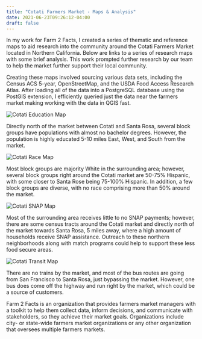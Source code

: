```yaml
---
title: "Cotati Farmers Market - Maps & Analysis"
date: 2021-06-23T09:26:12-04:00
draft: false
---
```


In my work for Farm 2 Facts, I created a series of thematic and reference maps to aid research into the community around the Cotati Farmers Market located in Northern California. Below are links to a series of research maps with some brief analysis. This work prompted further research by our team to help the market further support their local community.

Creating these maps involved sourcing various data sets, including the Census ACS 5-year, OpenStreetMap, and the USDA Food Access Research Atlas. After loading all of the data into a PostgreSQL database using the PostGIS extension, I efficiently queried just the data near the farmers market making working with the data in QGIS fast.

![Cotati Education Map](/img/cotati/cotati_education.png)

Directly north of the market between Cotati and Santa Rosa, several block groups have populations with almost no bachelor degrees. However, the population is highly educated 5-10 miles East, West, and South from the market.

![Cotati Race Map](/img/cotati/cotati_race.png)

Most block groups are majority White in the surrounding area; however, several block groups right around the Cotati market are 50-75% Hispanic, with some closer to Santa Rose being 75-100% Hispanic. In addition, a few block groups are diverse, with no race comprising more than 50% around the market.

![Cotati SNAP Map](/img/cotati/cotati_snap.png)

Most of the surrounding area receives little to no SNAP payments; however, there are some census tracts around the Cotati market and directly north of the market towards Santa Rosa, 5 miles away, where a high amount of households receive SNAP assistance. Outreach to these northern neighborhoods along with match programs could help to support these less food secure areas.


![Cotati Transit Map](/img/cotati/cotati_transit.png)

There are no trains by the market, and most of the bus routes are going from San Francisco to Santa Rosa, just bypassing the market. However, one bus does come off the highway and run right by the market, which could be a source of customers.


Farm 2 Facts is an organization that provides farmers market managers with a toolkit to help them collect data, inform decisions, and communicate with stakeholders, so they achieve their market goals. Organizations include city- or state-wide farmers market organizations or any other organization that oversees multiple farmers markets.

